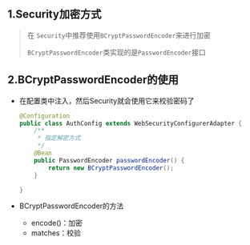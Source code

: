 



## 1.Security加密方式

> 在 `Security`中推荐使用`BCryptPasswordEncoder`来进行加密
>
> `BCryptPasswordEncoder`类实现的是`PasswordEncoder`接口



## 2.BCryptPasswordEncoder的使用

- 在配置类中注入，然后Security就会使用它来校验密码了

  ```java
  @Configuration
  public class AuthConfig extends WebSecurityConfigurerAdapter {
      /**
       * 指定解密方式
       */
      @Bean
      public PasswordEncoder passwordEncoder() {
          return new BCryptPasswordEncoder();
      }
  
  }
  ```

- BCryptPasswordEncoder的方法

  - encode()：加密
  - matches：校验